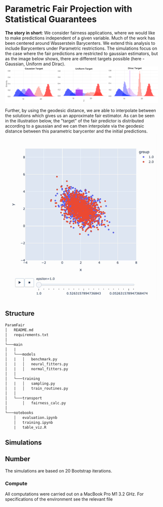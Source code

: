 # Parametric Fair Projection with Statistical Guarantees

**The story in short**: We consider fairness applications, where we would like to make predictions independent of a given variable. Much of the work has been centered around Wasserstein Barycenters. We extend this analysis to include Barycenters under Parametric restrictions. The simulations focus on the case where the fair predictions are restricted to gaussian estimators, but as the image below shows, there are different targets possible (here - Gaussian, Uniform and Dirac). 
![](gifs/image_dists.png)

Further, by using the geodesic distance, we are able to interpolate between the solutions which gives us an approximate fair estimator. As can be seen in the illustration below, the "target" of the fair predictor is distributed according to a gaussian and we can then interpolate via the geodesic distance between this parametric barycenter and the initial predictions. 
![](gifs/gif_fairness_gaussian.gif)

## Structure


```
ParamFair
│   README.md
│   requirements.txt
│
└───main
│   |      
│   └───models
│   |   │   benchmark.py
│   |   │   neural_fitters.py
│   |   │   normal_fitters.py
│   │
│   └───training
│   |   │   sampling.py
│   |   │   train_routines.py
│   │
│   └───transport
│       │   fairness_calc.py
│   
└───notebooks
    │   evaluation.ipynb
    │   training.ipynb
    |   table_viz.R
```




## Simulations

## Number
The simulations are based on 20 Bootstrap iterations. 



### Compute
All computations were carried out on a MacBook Pro M1 3.2 GHz. For specifications of the environment see the relevant file